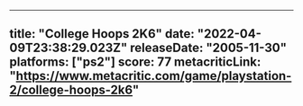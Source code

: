 
---
title: "College Hoops 2K6"
date: "2022-04-09T23:38:29.023Z"
releaseDate: "2005-11-30"
platforms: ["ps2"]
score: 77
metacriticLink: "https://www.metacritic.com/game/playstation-2/college-hoops-2k6"
---
